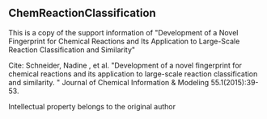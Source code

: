 ## ChemReactionClassification

This is a copy of the support information of "Development of a Novel Fingerprint for Chemical Reactions and Its Application to Large-Scale Reaction Classification and Similarity"

Cite: Schneider, Nadine , et al. "Development of a novel fingerprint for chemical reactions and its application to large-scale reaction classification and similarity. " Journal of Chemical Information & Modeling 55.1(2015):39-53.

Intellectual property belongs to the original author